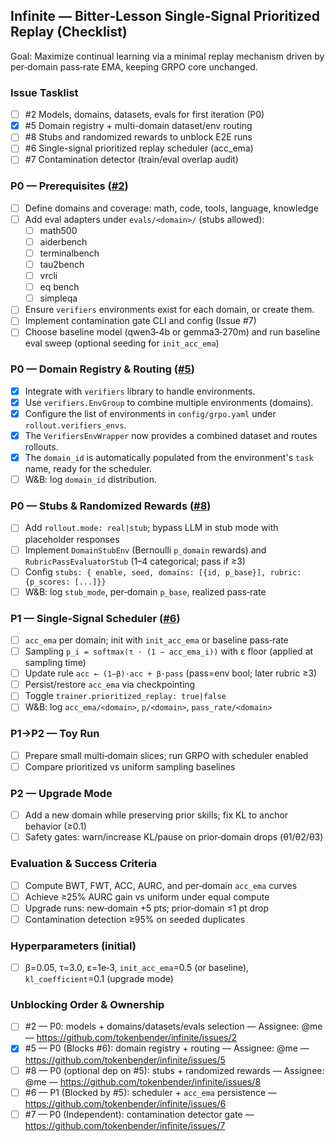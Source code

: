 ## Infinite — Bitter‑Lesson Single‑Signal Prioritized Replay (Checklist)

Goal: Maximize continual learning via a minimal replay mechanism driven by per‑domain pass‑rate EMA, keeping GRPO core unchanged.

### Issue Tasklist
- [ ] #2 Models, domains, datasets, evals for first iteration (P0)
- [x] #5 Domain registry + multi-domain dataset/env routing
- [ ] #8 Stubs and randomized rewards to unblock E2E runs
- [ ] #6 Single-signal prioritized replay scheduler (acc_ema)
- [ ] #7 Contamination detector (train/eval overlap audit)

### P0 — Prerequisites ([#2](https://github.com/tokenbender/infinite/issues/2))
- [ ] Define domains and coverage: math, code, tools, language, knowledge
- [ ] Add eval adapters under `evals/<domain>/` (stubs allowed):
  - [ ] math500
  - [ ] aiderbench
  - [ ] terminalbench
  - [ ] tau2bench
  - [ ] vrcli
  - [ ] eq bench
  - [ ] simpleqa
- [ ] Ensure `verifiers` environments exist for each domain, or create them.
- [ ] Implement contamination gate CLI and config (Issue #7)
- [ ] Choose baseline model (qwen3‑4b or gemma3‑270m) and run baseline eval sweep (optional seeding for `init_acc_ema`)

### P0 — Domain Registry & Routing ([#5](https://github.com/tokenbender/infinite/issues/5))
- [x] Integrate with `verifiers` library to handle environments.
- [x] Use `verifiers.EnvGroup` to combine multiple environments (domains).
- [x] Configure the list of environments in `config/grpo.yaml` under `rollout.verifiers_envs`.
- [x] The `VerifiersEnvWrapper` now provides a combined dataset and routes rollouts.
- [x] The `domain_id` is automatically populated from the environment's `task` name, ready for the scheduler.
- [ ] W&B: log `domain_id` distribution.

### P0 — Stubs & Randomized Rewards ([#8](https://github.com/tokenbender/infinite/issues/8))
- [ ] Add `rollout.mode: real|stub`; bypass LLM in stub mode with placeholder responses
- [ ] Implement `DomainStubEnv` (Bernoulli `p_domain` rewards) and `RubricPassEvaluatorStub` (1–4 categorical; pass if ≥3)
- [ ] Config `stubs: { enable, seed, domains: [{id, p_base}], rubric: {p_scores: [...]}}`
- [ ] W&B: log `stub_mode`, per‑domain `p_base`, realized pass‑rate

### P1 — Single‑Signal Scheduler ([#6](https://github.com/tokenbender/infinite/issues/6))
- [ ] `acc_ema` per domain; init with `init_acc_ema` or baseline pass‑rate
- [ ] Sampling `p_i = softmax(τ · (1 − acc_ema_i))` with ε floor (applied at sampling time)
- [ ] Update rule `acc ← (1−β)·acc + β·pass` (pass=env bool; later rubric ≥3)
- [ ] Persist/restore `acc_ema` via checkpointing
- [ ] Toggle `trainer.prioritized_replay: true|false`
- [ ] W&B: log `acc_ema/<domain>`, `p/<domain>`, `pass_rate/<domain>`

### P1→P2 — Toy Run
- [ ] Prepare small multi‑domain slices; run GRPO with scheduler enabled
- [ ] Compare prioritized vs uniform sampling baselines

### P2 — Upgrade Mode
- [ ] Add a new domain while preserving prior skills; fix KL to anchor behavior (≥0.1)
- [ ] Safety gates: warn/increase KL/pause on prior‑domain drops (θ1/θ2/θ3)

### Evaluation & Success Criteria
- [ ] Compute BWT, FWT, ACC, AURC, and per‑domain `acc_ema` curves
- [ ] Achieve ≥25% AURC gain vs uniform under equal compute
- [ ] Upgrade runs: new‑domain +5 pts; prior‑domain ≤1 pt drop
- [ ] Contamination detection ≥95% on seeded duplicates

### Hyperparameters (initial)
- [ ] β=0.05, τ=3.0, ε=1e‑3, `init_acc_ema`=0.5 (or baseline), `kl_coefficient`=0.1 (upgrade mode)

### Unblocking Order & Ownership
- [ ] #2 — P0: models + domains/datasets/evals selection — Assignee: @me — https://github.com/tokenbender/infinite/issues/2
- [x] #5 — P0 (Blocks #6): domain registry + routing — Assignee: @me — https://github.com/tokenbender/infinite/issues/5
- [ ] #8 — P0 (optional dep on #5): stubs + randomized rewards — Assignee: @me — https://github.com/tokenbender/infinite/issues/8
- [ ] #6 — P1 (Blocked by #5): scheduler + `acc_ema` persistence — https://github.com/tokenbender/infinite/issues/6
- [ ] #7 — P0 (Independent): contamination detector gate — https://github.com/tokenbender/infinite/issues/7